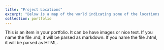 ```yaml
---
title: "Project Locations"
excerpt: "Below is a map of the world indicating some of the locations of projects in which I contributed to the projects success.<br/><img src='/images/500x300.png'>"
collection: portfolio
---
```


This is an item in your portfolio. It can be have images or nice text. If you name the file .md, it will be parsed as markdown. If you name the file .html, it will be parsed as HTML. 

